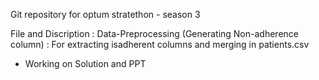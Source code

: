 Git repository for optum stratethon - season 3

File and Discription :
Data-Preprocessing (Generating Non-adherence column) : For extracting isadherent columns and merging in patients.csv

* Working on Solution and PPT

